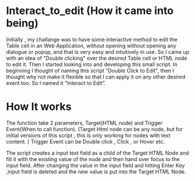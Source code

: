 Interact_to_edit (How it came into being)
================
Initially , my challange was to have some interactive method to edit the Table cell in an Web Application, without opening 
without opening any dialogue or popup, and that is very easy and intuitively in use. So I came up with an idea of "Double 
clicking" over the desired Table cell or HTML node to edit it. Then I started looking into and developing this small 
script. In beginning I thought of naming this script "Double Click to Edit", then I thought why not make it flexible so 
that I can apply it on any other desired event too. So I named it "Interact to Edit".

How It works
================
The function take 2 parameters, Target(HTML node) and Trigger Event(When to call function). (Target Html node can be any node,
 but for initial versions of this script , this is only working for nodes with text content. )
Trigger Event can be Double click , Click , or Hover etc.

The script creates a input text field as a child of the Target HTML Node and fill it with the existing value of the node and 
then hand over focus to the input field. After changing the value in the input field and hitting Enter Key ,input field is 
deleted and the new value is put into the Target HTML Node.